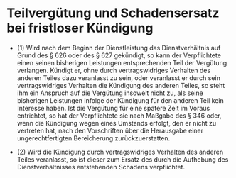 # Teilvergütung und Schadensersatz bei fristloser Kündigung

- (1) Wird nach dem Beginn der Dienstleistung das Dienstverhältnis auf Grund des § 626 oder des § 627 gekündigt, so kann der Verpflichtete einen seinen bisherigen Leistungen entsprechenden Teil der Vergütung verlangen. Kündigt er, ohne durch vertragswidriges Verhalten des anderen Teiles dazu veranlasst zu sein, oder veranlasst er durch sein vertragswidriges Verhalten die Kündigung des anderen Teiles, so steht ihm ein Anspruch auf die Vergütung insoweit nicht zu, als seine bisherigen Leistungen infolge der Kündigung für den anderen Teil kein Interesse haben. Ist die Vergütung für eine spätere Zeit im Voraus entrichtet, so hat der Verpflichtete sie nach Maßgabe des § 346 oder, wenn die Kündigung wegen eines Umstands erfolgt, den er nicht zu vertreten hat, nach den Vorschriften über die Herausgabe einer ungerechtfertigten Bereicherung zurückzuerstatten.

- (2) Wird die Kündigung durch vertragswidriges Verhalten des anderen Teiles veranlasst, so ist dieser zum Ersatz des durch die Aufhebung des Dienstverhältnisses entstehenden Schadens verpflichtet.

